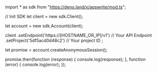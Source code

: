 import * as sdk from "https://deno.land/x/appwrite/mod.ts";

// Init SDK
let client = new sdk.Client();

let account = new sdk.Account(client);

client
    .setEndpoint('https://[HOSTNAME_OR_IP]/v1') // Your API Endpoint
    .setProject('5df5acd0d48c2') // Your project ID
;


let promise = account.createAnonymousSession();

promise.then(function (response) {
    console.log(response);
}, function (error) {
    console.log(error);
});